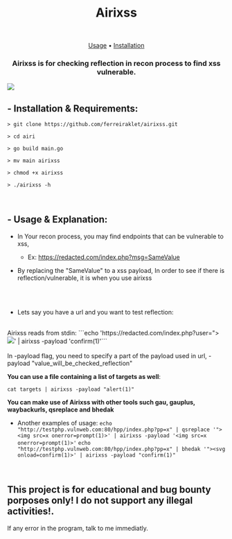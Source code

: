<h1 align="center">Airixss</h1> <br>

<p align="center">
  <a href="#--usage--explanation">Usage</a> •
  <a href="#--installation--requirements">Installation</a>
</p>

<h3 align="center">Airixss is for checking reflection in recon process to find xss vulnerable.</h3>

<img src="https://cdn.discordapp.com/attachments/897664569323974706/954517164021403718/unknown.png">

## - Installation & Requirements:
```
> git clone https://github.com/ferreiraklet/airixss.git

> cd airi

> go build main.go

> mv main airixss

> chmod +x airixss

> ./airixss -h
```
<br>


## - Usage & Explanation:
  * In Your recon process, you may find endpoints that can be vulnerable to xss,
  
    * Ex: https://redacted.com/index.php?msg=SameValue
  
  * By replacing the "SameValue" to a xss payload, In order to see if there is reflection/vulnerable, it is when you use airixss
  <br>
  <br>
  
  * Lets say you have a url and you want to test reflection:
  <br>
  Airixss reads from stdin:
  ```echo 'https://redacted.com/index.php?user="><img src=x onerror=confirm(1)>' | airixss -payload 'confirm(1)'```
  <br>
  <br>
  In -payload flag, you need to specify a part of the payload used in url, -payload "value_will_be_checked_reflection"
  
  **You can use a file containing a list of targets as well**:
  
  ```cat targets | airixss -payload "alert(1)"```
  
  
  **You can make use of Airixss with other tools such gau, gauplus, waybackurls, qsreplace and bhedak**
  <br>
  * Another examples of usage:
  ```echo "http://testphp.vulnweb.com:80/hpp/index.php?pp=x" | qsreplace '"><img src=x onerror=prompt(1)>' | airixss -payload '<img src=x onerror=prompt(1)>'```
  ```echo "http://testphp.vulnweb.com:80/hpp/index.php?pp=x" | bhedak '"><svg onload=confirm(1)>' | airixss -payload "confirm(1)"```

<br>


## This project is for educational and bug bounty porposes only! I do not support any illegal activities!.

If any error in the program, talk to me immediatly.
